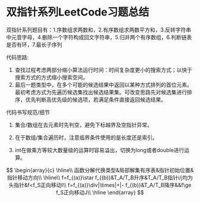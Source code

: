 # 双指针系列LeetCode习题总结

双指针系列题目有：1.序数组求两数和，2.有序数组求两数平方和，3.反转字符串中元音字母，4.删除一个字符构成回文字符串，5.归并两个有序数组，6.判断链表是否有环，7.最长子序列



代码思路:

1. 查找过程考虑两部分缩小算法运行时间：时间复杂度更小的搜索方式；以快于搜索方式的方式缩小搜索空间。
2. 最后一题类型中，在多个可能的候选结果中返回以某种方式排列的首位元素。最初考虑方式为先遍历候选集找出候选结果集。可改变思路先对候选集进行排序，优先判断高优先级的候选项，若满足条件直接返回候选结果。

代码书写规范/细节

1. 集合/数组在去元素时先判空，避免下标越界及空指针异常。

2. 在于数组/集合遍历时，注意临界条件使用的是长度还是索引。

3. int在做乘方等较大数量级的运算时容易溢出，切换为long或者double进行运算。

$$
\begin{array}{c}
\hline\\
函数分解代换类型&局部解集有序表&指针初始位置&指针移动方向\\
\hline\\
f=f_{(a)}\star f_{(b)}&T_A/T_B升序&T_A/T_B指针i/j均为头指针&f<f_S正向移动I\\
f=f_{(a)}\div|\times|+|-  f_{(b)}&T_A/T_B降序&&f\ge f_S正向移动J\\
\hline
\end{array}
$$

